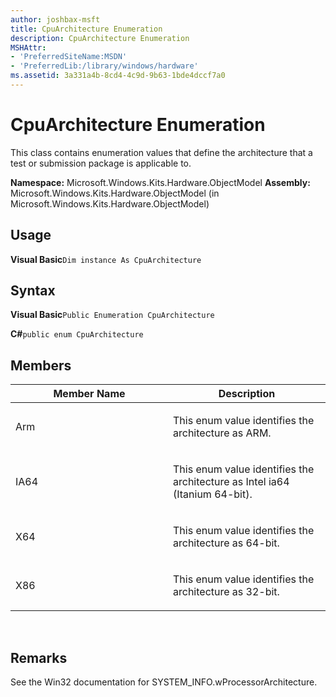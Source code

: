 ```yaml
---
author: joshbax-msft
title: CpuArchitecture Enumeration
description: CpuArchitecture Enumeration
MSHAttr:
- 'PreferredSiteName:MSDN'
- 'PreferredLib:/library/windows/hardware'
ms.assetid: 3a331a4b-8cd4-4c9d-9b63-1bde4dccf7a0
---
```


# CpuArchitecture Enumeration


This class contains enumeration values that define the architecture that a test or submission package is applicable to.

**Namespace:** Microsoft.Windows.Kits.Hardware.ObjectModel **Assembly:** Microsoft.Windows.Kits.Hardware.ObjectModel (in Microsoft.Windows.Kits.Hardware.ObjectModel)

## Usage


**Visual Basic**`Dim instance As CpuArchitecture`

## Syntax


**Visual Basic**`Public Enumeration CpuArchitecture`

**C#**`public enum CpuArchitecture`

## Members


<table>
<colgroup>
<col width="50%" />
<col width="50%" />
</colgroup>
<thead>
<tr class="header">
<th>Member Name</th>
<th>Description</th>
</tr>
</thead>
<tbody>
<tr class="odd">
<td><p>Arm</p></td>
<td><p>This enum value identifies the architecture as ARM.</p></td>
</tr>
<tr class="even">
<td><p>IA64</p></td>
<td><p>This enum value identifies the architecture as Intel ia64 (Itanium 64-bit).</p></td>
</tr>
<tr class="odd">
<td><p>X64</p></td>
<td><p>This enum value identifies the architecture as 64-bit.</p></td>
</tr>
<tr class="even">
<td><p>X86</p></td>
<td><p>This enum value identifies the architecture as 32-bit.</p></td>
</tr>
</tbody>
</table>

 

## Remarks


See the Win32 documentation for SYSTEM\_INFO.wProcessorArchitecture.

 

 






